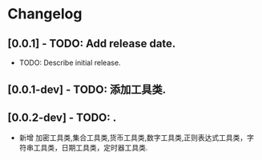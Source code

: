 # Changelog

## [0.0.1] - TODO: Add release date.

* TODO: Describe initial release.

## [0.0.1-dev] - TODO: 添加工具类.

## [0.0.2-dev] - TODO: .
* 新增 加密工具类,集合工具类,货币工具类,数字工具类,正则表达式工具类，字符串工具类，日期工具类，定时器工具类.